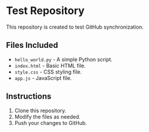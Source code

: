 # Test Repository

This repository is created to test GitHub synchronization.

## Files Included
- `hello_world.py` - A simple Python script.
- `index.html` - Basic HTML file.
- `style.css` - CSS styling file.
- `app.js` - JavaScript file.

## Instructions
1. Clone this repository.
2. Modify the files as needed.
3. Push your changes to GitHub.
